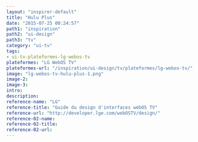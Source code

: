 ```yaml
---
layout: "inspirer-default"
title: "Hulu Plus"
date: "2015-07-25 00:24:57"
path1: "inspiration"
path2: "ui-design"
path3: "tv"
category: "ui-tv"
tags:
- ui-tv-plateformes-lg-webos-tv
plateformes: "LG WebOS TV"
plateformes-url: "/inspiration/ui-design/tv/plateformes/lg-webos-tv/"
image: "lg-webos-tv-hulu-plus-1.png"
image-2:
image-3:
intro:
description:
reference-name: "LG"
reference-title: "Guide du design d'interfaces webOS TV"
reference-url: "http://developer.lge.com/webOSTV/design/"
reference-02-name:
reference-02-title:
reference-02-url:
---
```

